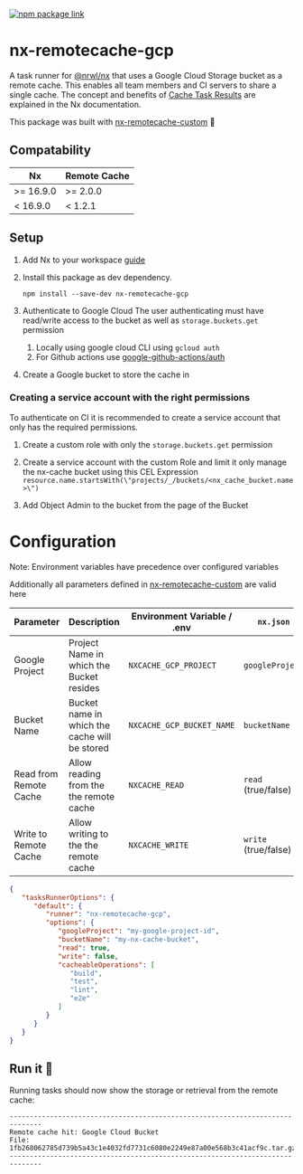 [![npm package link](https://img.shields.io/npm/v/nx-remotecache-azure)](https://www.npmjs.com/package/nx-remotecache-azure)

# nx-remotecache-gcp

A task runner for [@nrwl/nx](https://nx.dev) that uses a Google Cloud Storage bucket as a remote cache.
This enables all team members and CI servers to share a single cache.
The concept and benefits of [Cache Task Results](https://nx.dev/core-features/cache-task-results) are explained in the
Nx documentation.

This package was built with [nx-remotecache-custom](https://www.npmjs.com/package/nx-remotecache-custom) 🙌

## Compatability

| Nx        | Remote Cache |
|-----------|--------------|
| >= 16.9.0 | >= 2.0.0     |
| < 16.9.0  | < 1.2.1      |

## Setup

1. Add Nx to your workspace [guide](https://nx.dev/getting-started/installation)
2. Install this package as dev dependency.
    ```shell
    npm install --save-dev nx-remotecache-gcp
    ```
3. Authenticate to Google Cloud
   The user authenticating must have read/write access to the bucket as well as `storage.buckets.get` permission
    1. Locally using google cloud CLI using `gcloud auth`
    2. For Github actions use [google-github-actions/auth](https://github.com/google-github-actions/auth)

4. Create a Google bucket to store the cache in

### Creating a service account with the right permissions

To authenticate on CI it is recommended to create a service account that only has the required
permissions.

1. Create a custom role with only the `storage.buckets.get` permission

2. Create a service account with the custom Role and limit it only manage the nx-cache bucket using
   this CEL Expression `resource.name.startsWith(\"projects/_/buckets/<nx_cache_bucket.name>\")`

3. Add Object Admin to the bucket from the page of the Bucket

# Configuration

Note: Environment variables have precedence over configured variables 

Additionally all parameters defined in [nx-remotecache-custom](https://www.npmjs.com/package/nx-remotecache-custom) are valid here

| Parameter              | Description                                   | Environment Variable / .env | `nx.json`            |
|------------------------|-----------------------------------------------|-----------------------------|----------------------|
| Google Project         | Project Name in which the Bucket resides      | `NXCACHE_GCP_PROJECT`       | `googleProject`      |
| Bucket Name            | Bucket name in which the cache will be stored | `NXCACHE_GCP_BUCKET_NAME`   | `bucketName`         |
| Read from Remote Cache | Allow reading from the the remote cache       | `NXCACHE_READ`              | `read` (true/false)  |
| Write to Remote Cache  | Allow writing to the the remote cache         | `NXCACHE_WRITE`             | `write` (true/false) |

```json
{
   "tasksRunnerOptions": {
      "default": {
         "runner": "nx-remotecache-gcp",
         "options": {
            "googleProject": "my-google-project-id",
            "bucketName": "my-nx-cache-bucket",
            "read": true,
            "write": false,
            "cacheableOperations": [
               "build",
               "test",
               "lint",
               "e2e"
            ]
         }
      }
   }
}
```

## Run it 🚀

Running tasks should now show the storage or retrieval from the remote cache:

```
------------------------------------------------------------------------------
Remote cache hit: Google Cloud Bucket
File: 1fb268062785d739b5a43c1e4032fd7731c6080e2249e87a00e568b3c41acf9c.tar.gz
------------------------------------------------------------------------------
```

